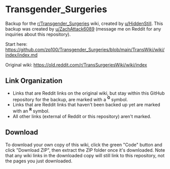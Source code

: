 # Transgender_Surgeries

Backup for the [r/Transgender_Surgeries](https://www.reddit.com/r/Transgender_Surgeries) wiki, created by [u/HiddenStill](https://www.reddit.com/user/HiddenStill). This backup was created by [u/ZachAttack6089](https://www.reddit.com/user/ZachAttack6089/) (message me on Reddit for any inquiries about this repository).

Start here: https://github.com/zp100/Transgender_Surgeries/blob/main/TransWiki/wiki/index/index.md

Original wiki: https://old.reddit.com/r/TransSurgeriesWiki/wiki/index

## Link Organization

- Links that are Reddit links on the original wiki, but stay within this GitHub repository for the backup, are marked with a **<sup>G</sup>** symbol.
- Links that are Reddit links that haven't been backed up yet are marked with an **<sup>R</sup>** symbol.
- All other links (external of Reddit or this repository) aren't marked.

## Download

To download your own copy of this wiki, click the green "Code" button and click "Download ZIP", then extract the ZIP folder once it's downloaded. Note that any wiki links in the downloaded copy will still link to this repository, not the pages you just downloaded.
